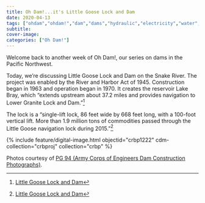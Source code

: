 ```yaml
---
title: Oh Dam!...it's Little Goose Lock and Dam
date: 2020-04-13
tags: ["ohdam","ohdam!","dam","dams","hydraulic","electricity","water","irrigation","ColumbiaRiver","ColumbiaRiverBasin"]
subtitle: 
cover-image: 
categories: ["Oh Dam!"]
---
```


Welcome back to another week of Oh Dam!, our series
on dams in the Pacific Northwest.

Today, we’re discussing Little Goose Lock and Dam on the
Snake River. The project was enabled by the River and Harbor Act of 1945.
Construction began in 1963 and operation began in 1970. It creates the
reservoir Lake Bray, which “extends upstream about 37.2 miles and provides
navigation to Lower Granite Lock and Dam.”[^1]

The lock is a “single-lift lock, 86 feet wide by 668 feet
long, with a 100-foot vertical lift. More than 1.9 million tons of commodities
passed through the Little Goose navigation lock during 2015.”[^1]

{% include feature/digital-image.html objectid="crbp1222" cdm-collection="crbproj" collection="crbp" %}

[^1]: [Little Goose Lock and Dam](https://www.nww.usace.army.mil/Locations/District-Locks-and-Dams/Little-Goose-Lock-and-Dam/)

Photos courtesy of [PG 94 (Army Corps of Engineers Dam Construction Photographs)](https://archiveswest.orbiscascade.org/ark:/80444/xv165618/op=fstyle.aspx?t=k&amp;q=).
